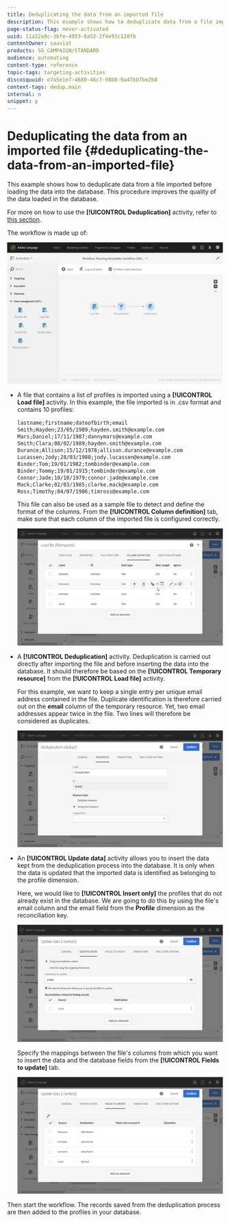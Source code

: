 ```yaml
---
title: Deduplicating the data from an imported file
description: This example shows how to deduplicate data from a file imported before loading the data into the database.
page-status-flag: never-activated
uuid: 11a22a9c-3bfe-4953-8a52-2f4e93c128fb
contentOwner: sauviat
products: SG_CAMPAIGN/STANDARD
audience: automating
content-type: reference
topic-tags: targeting-activities
discoiquuid: e7a5e1e7-4680-46c7-98b8-0a47bb7be2b8
context-tags: dedup,main
internal: n
snippet: y
---
```


# Deduplicating the data from an imported file {#deduplicating-the-data-from-an-imported-file}

This example shows how to deduplicate data from a file imported before loading the data into the database. This procedure improves the quality of the data loaded in the database.

For more on how to use the **[!UICONTROL Deduplication]** activity, refer to [this section](../../automating/using/deduplication.md).

The workflow is made up of:

![](assets/deduplication_example2_workflow.png)

* A file that contains a list of profiles is imported using a **[!UICONTROL Load file]** activity. In this example, the file imported is in .csv format and contains 10 profiles:

  ```
  lastname;firstname;dateofbirth;email
  Smith;Hayden;23/05/1989;hayden.smith@example.com
  Mars;Daniel;17/11/1987;dannymars@example.com
  Smith;Clara;08/02/1989;hayden.smith@example.com
  Durance;Allison;15/12/1978;allison.durance@example.com
  Lucassen;Jody;28/03/1988;jody.lucassen@example.com
  Binder;Tom;19/01/1982;tombinder@example.com
  Binder;Tommy;19/01/1915;tombinder@example.com
  Connor;Jade;10/10/1979;connor.jade@example.com
  Mack;Clarke;02/03/1985;clarke.mack@example.com
  Ross;Timothy;04/07/1986;timross@example.com
  ```

  This file can also be used as a sample file to detect and define the format of the columns. From the **[!UICONTROL Column definition]** tab, make sure that each column of the imported file is configured correctly.

  ![](assets/deduplication_example2_fileloading.png)

* A **[!UICONTROL Deduplication]** activity. Deduplication is carried out directly after importing the file and before inserting the data into the database. It should therefore be based on the **[!UICONTROL Temporary resource]** from the **[!UICONTROL Load file]** activity.

  For this example, we want to keep a single entry per unique email address contained in the file. Duplicate identification is therefore carried out on the **email** column of the temporary resource. Yet, two email addresses appear twice in the file. Two lines will therefore be considered as duplicates.

  ![](assets/deduplication_example2_dedup.png)

* An **[!UICONTROL Update data]** activity allows you to insert the data kept from the deduplication process into the database. It is only when the data is updated that the imported data is identified as belonging to the profile dimension.

  Here, we would like to **[!UICONTROL Insert only]** the profiles that do not already exist in the database. We are going to do this by using the file's email column and the email field from the **Profile** dimension as the reconciliation key.

  ![](assets/deduplication_example2_writer1.png)

  Specify the mappings between the file's columns from which you want to insert the data and the database fields from the **[!UICONTROL Fields to update]** tab.

  ![](assets/deduplication_example2_writer2.png)

Then start the workflow. The records saved from the deduplication process are then added to the profiles in your database.
